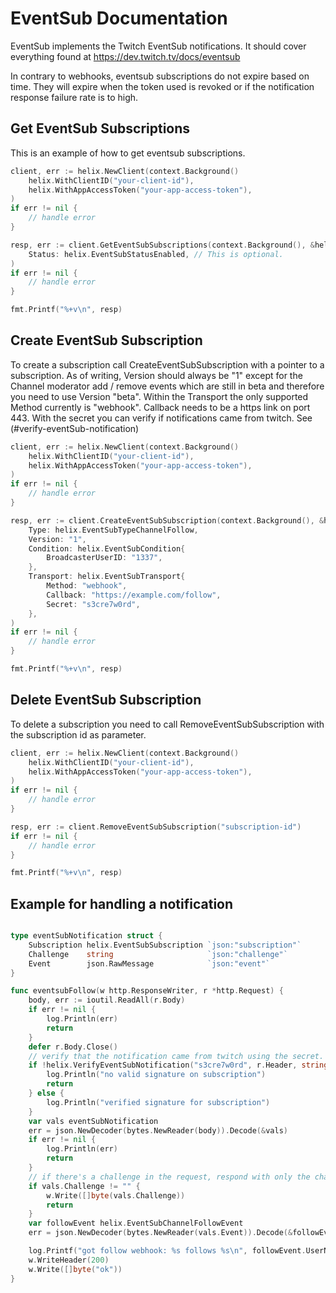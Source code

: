 # EventSub Documentation

EventSub implements the Twitch EventSub notifications. It should cover everything found at https://dev.twitch.tv/docs/eventsub

In contrary to webhooks, eventsub subscriptions do not expire based on time. They will expire when the token used is revoked or if the notification response failure rate is to high.

## Get EventSub Subscriptions

This is an example of how to get eventsub subscriptions.

```go
client, err := helix.NewClient(context.Background()
    helix.WithClientID("your-client-id"),
    helix.WithAppAccessToken("your-app-access-token"),
)
if err != nil {
    // handle error
}

resp, err := client.GetEventSubSubscriptions(context.Background(), &helix.EventSubSubscriptionsParams{
    Status: helix.EventSubStatusEnabled, // This is optional.
)
if err != nil {
    // handle error
}

fmt.Printf("%+v\n", resp)
```

## Create EventSub Subscription

To create a subscription call CreateEventSubSubscription with a pointer to a subscription. As of writing, Version should always be "1" except for the Channel moderator add / remove events which are still in beta and therefore you need to use Version "beta".
Within the Transport the only supported Method currently is "webhook". Callback needs to be a https link on port 443. With the secret you can verify if notifications came from twitch. See (#verify-eventSub-notification)

```go
client, err := helix.NewClient(context.Background()
    helix.WithClientID("your-client-id"),
    helix.WithAppAccessToken("your-app-access-token"),
)
if err != nil {
    // handle error
}

resp, err := client.CreateEventSubSubscription(context.Background(), &helix.EventSubSubscription{
    Type: helix.EventSubTypeChannelFollow,
    Version: "1",
    Condition: helix.EventSubCondition{
        BroadcasterUserID: "1337",
    },
    Transport: helix.EventSubTransport{
        Method: "webhook",
        Callback: "https://example.com/follow",
        Secret: "s3cre7w0rd",
    },
)
if err != nil {
    // handle error
}

fmt.Printf("%+v\n", resp)
```

## Delete EventSub Subscription

To delete a subscription you need to call RemoveEventSubSubscription with the subscription id as parameter.

```go
client, err := helix.NewClient(context.Background()
    helix.WithClientID("your-client-id"),
    helix.WithAppAccessToken("your-app-access-token"),
)
if err != nil {
    // handle error
}

resp, err := client.RemoveEventSubSubscription("subscription-id")
if err != nil {
    // handle error
}

fmt.Printf("%+v\n", resp)
```

## Example for handling a notification

```go

type eventSubNotification struct {
	Subscription helix.EventSubSubscription `json:"subscription"`
	Challenge    string                     `json:"challenge"`
	Event        json.RawMessage            `json:"event"`
}

func eventsubFollow(w http.ResponseWriter, r *http.Request) {
    body, err := ioutil.ReadAll(r.Body)
    if err != nil {
        log.Println(err)
        return
    }
    defer r.Body.Close()
    // verify that the notification came from twitch using the secret.
    if !helix.VerifyEventSubNotification("s3cre7w0rd", r.Header, string(body)) {
        log.Println("no valid signature on subscription")
        return
    } else {
        log.Println("verified signature for subscription")
    }
    var vals eventSubNotification
    err = json.NewDecoder(bytes.NewReader(body)).Decode(&vals)
    if err != nil {
        log.Println(err)
        return
    }
    // if there's a challenge in the request, respond with only the challenge to verify your eventsub.
    if vals.Challenge != "" {
        w.Write([]byte(vals.Challenge))
        return
    }
    var followEvent helix.EventSubChannelFollowEvent
    err = json.NewDecoder(bytes.NewReader(vals.Event)).Decode(&followEvent)

    log.Printf("got follow webhook: %s follows %s\n", followEvent.UserName, followEvent.BroadcasterUserName)
    w.WriteHeader(200)
    w.Write([]byte("ok"))
}
```
